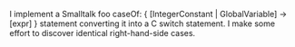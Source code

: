I implement a Smalltalk
	foo caseOf: { [IntegerConstant | GlobalVariable] -> [expr] }
statement converting it into a C switch statement.  I make some effort to discover identical right-hand-side cases.